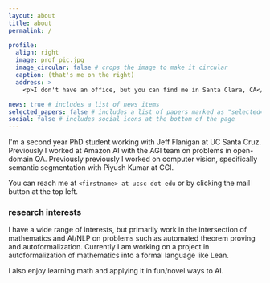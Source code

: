```yaml
---
layout: about
title: about
permalink: /

profile:
  align: right
  image: prof_pic.jpg
  image_circular: false # crops the image to make it circular
  caption: (that's me on the right)
  address: >
    <p>I don't have an office, but you can find me in Santa Clara, CA</p>

news: true # includes a list of news items
selected_papers: false # includes a list of papers marked as "selected={true}"
social: false # includes social icons at the bottom of the page
---
```


I'm a second year PhD student working with Jeff Flanigan at UC Santa Cruz. Previously I worked at
Amazon AI with the AGI team on problems in open-domain QA. Previously previously I worked on
computer vision, specifically semantic segmentation with Piyush Kumar at CGI. 

You can reach me at `<firstname> at ucsc dot edu` or by clicking the mail button at the top left.

### research interests
I have a wide range of interests, but primarily work in the intersection of mathematics and AI/NLP
on problems such as automated theorem proving and autoformalization. Currently I am working on a
project in autoformalization of mathematics into a formal language like Lean.

I also enjoy learning math and applying it in fun/novel ways to AI.
